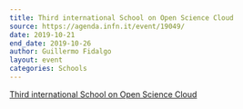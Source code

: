 ```yaml
---
title: Third international School on Open Science Cloud
source: https://agenda.infn.it/event/19049/
date: 2019-10-21
end_date: 2019-10-26
author: Guillermo Fidalgo
layout: event
categories: Schools
---
```

[Third international School on Open Science Cloud](https://agenda.infn.it/event/19049/)
